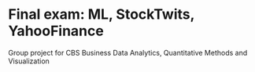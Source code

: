 # Final exam: ML, StockTwits, YahooFinance
Group project for CBS Business Data Analytics, Quantitative Methods and Visualization
